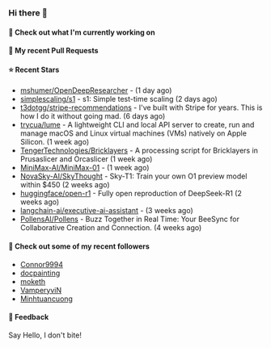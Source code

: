 ### Hi there 👋

#### 👷 Check out what I'm currently working on

#### 🔨 My recent Pull Requests


#### ⭐ Recent Stars

- [mshumer/OpenDeepResearcher](https://github.com/mshumer/OpenDeepResearcher) -  (1 day ago)
- [simplescaling/s1](https://github.com/simplescaling/s1) - s1: Simple test-time scaling (2 days ago)
- [t3dotgg/stripe-recommendations](https://github.com/t3dotgg/stripe-recommendations) - I&#39;ve built with Stripe for years. This is how I do it without going mad. (6 days ago)
- [trycua/lume](https://github.com/trycua/lume) - A lightweight CLI and local API server to create, run and manage macOS and Linux virtual machines (VMs) natively on Apple Silicon. (1 week ago)
- [TengerTechnologies/Bricklayers](https://github.com/TengerTechnologies/Bricklayers) - A processing script for Bricklayers in Prusaslicer and Orcaslicer (1 week ago)
- [MiniMax-AI/MiniMax-01](https://github.com/MiniMax-AI/MiniMax-01) -  (1 week ago)
- [NovaSky-AI/SkyThought](https://github.com/NovaSky-AI/SkyThought) - Sky-T1: Train your own O1 preview model within $450 (2 weeks ago)
- [huggingface/open-r1](https://github.com/huggingface/open-r1) - Fully open reproduction of DeepSeek-R1 (2 weeks ago)
- [langchain-ai/executive-ai-assistant](https://github.com/langchain-ai/executive-ai-assistant) -  (3 weeks ago)
- [PollensAI/Pollens](https://github.com/PollensAI/Pollens) - Buzz Together in Real Time: Your BeeSync for Collaborative Creation and Connection. (4 weeks ago)

#### 👯 Check out some of my recent followers

- [Connor9994](https://github.com/Connor9994)
- [docpainting](https://github.com/docpainting)
- [moketh](https://github.com/moketh)
- [VamperyviN](https://github.com/VamperyviN)
- [Minhtuancuong](https://github.com/Minhtuancuong)

#### 💬 Feedback

Say Hello, I don't bite!